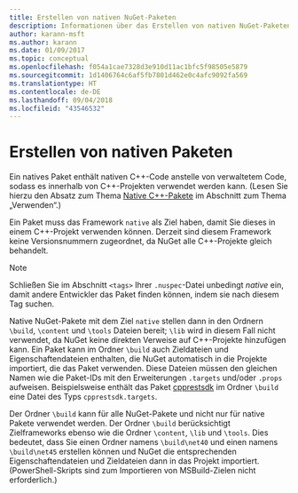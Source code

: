 ```yaml
---
title: Erstellen von nativen NuGet-Paketen
description: Informationen über das Erstellen von nativen NuGet-Paketen, die C++-Code statt verwaltetem Code enthalten und in C++-Projekten verwendet werden können.
author: karann-msft
ms.author: karann
ms.date: 01/09/2017
ms.topic: conceptual
ms.openlocfilehash: f054a1cae7328d3e910d11ac1bfc5f98505e5879
ms.sourcegitcommit: 1d1406764c6af5fb7801d462e0c4afc9092fa569
ms.translationtype: HT
ms.contentlocale: de-DE
ms.lasthandoff: 09/04/2018
ms.locfileid: "43546532"
---
```

# <a name="creating-native-packages"></a>Erstellen von nativen Paketen

Ein natives Paket enthält nativen C++-Code anstelle von verwaltetem Code, sodass es innerhalb von C++-Projekten verwendet werden kann. (Lesen Sie hierzu den Absatz zum Thema [Native C++-Pakete](../consume-packages/finding-and-choosing-packages.md#native-c-packages) im Abschnitt zum Thema „Verwenden“.)

Ein Paket muss das Framework `native` als Ziel haben, damit Sie dieses in einem C++-Projekt verwenden können. Derzeit sind diesem Framework keine Versionsnummern zugeordnet, da NuGet alle C++-Projekte gleich behandelt.

> [!Note]
> Schließen Sie im Abschnitt `<tags>` Ihrer `.nuspec`-Datei unbedingt *native* ein, damit andere Entwickler das Paket finden können, indem sie nach diesem Tag suchen.

Native NuGet-Pakete mit dem Ziel `native` stellen dann in den Ordnern `\build`, `\content` und `\tools` Dateien bereit; `\lib` wird in diesem Fall nicht verwendet, da NuGet keine direkten Verweise auf C++-Projekte hinzufügen kann. Ein Paket kann im Ordner `\build` auch Zieldateien und Eigenschaftendateien enthalten, die NuGet automatisch in die Projekte importiert, die das Paket verwenden. Diese Dateien müssen den gleichen Namen wie die Paket-IDs mit den Erweiterungen `.targets` und/oder `.props` aufweisen. Beispielsweise enthält das Paket [cpprestsdk](https://nuget.org/packages/cpprestsdk/) im Ordner `\build` eine Datei des Typs `cpprestsdk.targets`.

Der Ordner `\build` kann für alle NuGet-Pakete und nicht nur für native Pakete verwendet werden. Der Ordner `\build` berücksichtigt Zielframeworks ebenso wie die Ordner `\content`, `\lib` und `\tools`. Dies bedeutet, dass Sie einen Ordner namens `\build\net40` und einen namens `\build\net45` erstellen können und NuGet die entsprechenden Eigenschaftendateien und Zieldateien dann in das Projekt importiert. (PowerShell-Skripts sind zum Importieren von MSBuild-Zielen nicht erforderlich.)
